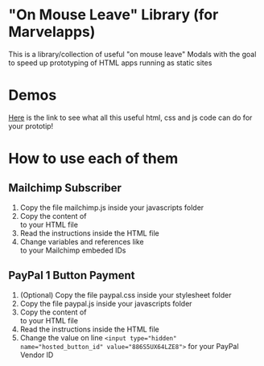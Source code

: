 # "On Mouse Leave" Library (for Marvelapps)

This is a library/collection of useful "on mouse leave" Modals with the goal to speed up
prototyping of HTML apps running as static sites

# Demos

[Here](https://popup-modal-library.herokuapp.com) is the link to see what all this useful html, css and js code can do for your prototip!

# How to use each of them

## Mailchimp Subscriber

1. Copy the file mailchimp.js inside your javascripts folder
2. Copy the content of <div id="modalFade"> to your HTML file
3. Read the instructions inside the HTML file
4. Change variables and references like <form action=""> to your Mailchimp embeded IDs

## PayPal 1 Button Payment

1. (Optional) Copy the file paypal.css inside your stylesheet folder
2. Copy the file paypal.js inside your javascripts folder
3. Copy the content of <div id="modalFade"> to your HTML file
4. Read the instructions inside the HTML file
5. Change the value on line `<input type="hidden" name="hosted_button_id" value="886S5UX64LZE8">` for your PayPal Vendor ID
